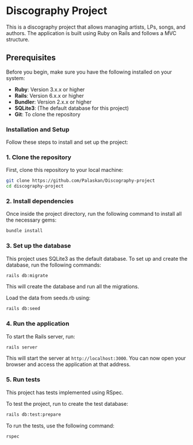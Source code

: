 
# Discography Project

This is a discography project that allows managing artists, LPs, songs, and authors. The application is built using Ruby on Rails and follows a MVC structure.

## Prerequisites

Before you begin, make sure you have the following installed on your system:

- **Ruby**: Version 3.x.x or higher
- **Rails**: Version 6.x.x or higher
- **Bundler**: Version 2.x.x or higher
- **SQLite3**: (The default database for this project)
- **Git**: To clone the repository

### Installation and Setup

Follow these steps to install and set up the project:

### 1. Clone the repository

First, clone this repository to your local machine:

```bash
git clone https://github.com/Palaskan/Discography-project
cd discography-project
```

### 2. Install dependencies

Once inside the project directory, run the following command to install all the necessary gems:

```bash
bundle install
```

### 3. Set up the database

This project uses SQLite3 as the default database. To set up and create the database, run the following commands:

```bash
rails db:migrate
```
This will create the database and run all the migrations.

Load the data from seeds.rb using:

```bash
rails db:seed
```

### 4. Run the application

To start the Rails server, run:

```bash
rails server
```

This will start the server at `http://localhost:3000`. You can now open your browser and access the application at that address.

### 5. Run tests

This project has tests implemented using RSpec.

To test the project, run to create the test database:

```bash
rails db:test:prepare
```

To run the tests, use the following command:

```bash
rspec
```
